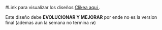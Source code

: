 #Link para visualizar los diseños 
[Clikea aqui ](https://marvelapp.com/4d1hc1d).

<span >Este diseño debe  **EVOLUCIONAR Y MEJORAR** por ende no es la version final (ademas aun la semana no termina **:v**)</span>
